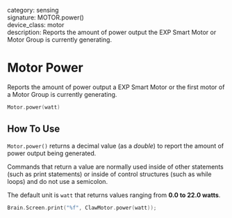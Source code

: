 category: sensing  
signature: MOTOR.power()  
device_class: motor  
description: Reports the amount of power output the EXP Smart Motor or Motor Group is currently generating.

# Motor Power

Reports the amount of power output a EXP Smart Motor or the first motor of a Motor Group is currently generating.

```cpp
Motor.power(watt)
```

## How To Use

`Motor.power()` returns a decimal value (as a *double*) to report the amount of power output being generated.

Commands that return a value are normally used inside of other statements (such as print statements) or inside of control structures (such as while loops) and do not use a semicolon.

The default unit is `watt` that returns values ranging from **0.0 to 22.0 watts**. 

```cpp
Brain.Screen.print("%f", ClawMotor.power(watt));
```

<advanced>
</advanced>